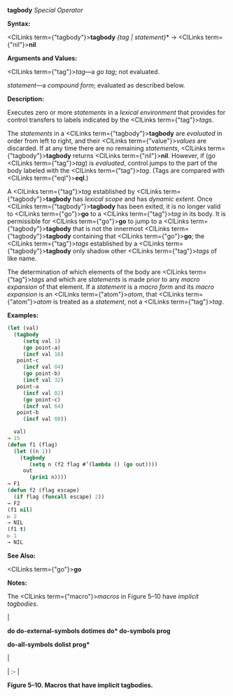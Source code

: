 **tagbody** *Special Operator* 



**Syntax:** 



<ClLinks  term={"tagbody"}><b>tagbody</b></ClLinks> *\{tag | statement\}*\* → <ClLinks  term={"nil"}><b>nil</b></ClLinks> 



**Arguments and Values:** 



<ClLinks  term={"tag"}><i>tag</i></ClLinks>—a *go tag*; not evaluated. 



*statement*—a *compound form*; evaluated as described below. 



**Description:** 



Executes zero or more *statements* in a *lexical environment* that provides for control transfers to labels indicated by the <ClLinks  term={"tag"}><i>tags</i></ClLinks>. 



The *statements* in a <ClLinks  term={"tagbody"}><b>tagbody</b></ClLinks> are *evaluated* in order from left to right, and their <ClLinks  term={"value"}><i>values</i></ClLinks> are discarded. If at any time there are no remaining *statements*, <ClLinks  term={"tagbody"}><b>tagbody</b></ClLinks> returns <ClLinks  term={"nil"}><b>nil</b></ClLinks>. However, if (go <ClLinks  term={"tag"}><i>tag</i></ClLinks>) is *evaluated*, control jumps to the part of the body labeled with the <ClLinks  term={"tag"}><i>tag</i></ClLinks>. (Tags are compared with <ClLinks  term={"eql"}><b>eql</b></ClLinks>.) 



A <ClLinks  term={"tag"}><i>tag</i></ClLinks> established by <ClLinks  term={"tagbody"}><b>tagbody</b></ClLinks> has *lexical scope* and has *dynamic extent*. Once <ClLinks  term={"tagbody"}><b>tagbody</b></ClLinks> has been exited, it is no longer valid to <ClLinks  term={"go"}><b>go</b></ClLinks> to a <ClLinks  term={"tag"}><i>tag</i></ClLinks> in its body. It is permissible for <ClLinks  term={"go"}><b>go</b></ClLinks> to jump to a <ClLinks  term={"tagbody"}><b>tagbody</b></ClLinks> that is not the innermost <ClLinks  term={"tagbody"}><b>tagbody</b></ClLinks> containing that <ClLinks  term={"go"}><b>go</b></ClLinks>; the <ClLinks  term={"tag"}><i>tags</i></ClLinks> established by a <ClLinks  term={"tagbody"}><b>tagbody</b></ClLinks> only shadow other <ClLinks  term={"tag"}><i>tags</i></ClLinks> of like name. 



The determination of which elements of the body are <ClLinks  term={"tag"}><i>tags</i></ClLinks> and which are *statements* is made prior to any *macro expansion* of that element. If a *statement* is a *macro form* and its *macro expansion* is an <ClLinks  term={"atom"}><i>atom</i></ClLinks>, that <ClLinks  term={"atom"}><i>atom</i></ClLinks> is treated as a *statement*, not a <ClLinks  term={"tag"}><i>tag</i></ClLinks>. 



**Examples:**
```lisp
(let (val) 
  (tagbody 
     (setq val 1) 
     (go point-a) 
     (incf val 16) 
   point-c 
     (incf val 04) 
     (go point-b) 
     (incf val 32) 
   point-a 
     (incf val 02) 
     (go point-c) 
     (incf val 64) 
   point-b 
     (incf val 08)) 

  val) 
→ 15 
(defun f1 (flag) 
  (let ((n 1)) 
    (tagbody 
       (setq n (f2 flag #’(lambda () (go out)))) 
     out 
       (prin1 n)))) 
→ F1 
(defun f2 (flag escape) 
  (if flag (funcall escape) 2)) 
→ F2 
(f1 nil) 
▷ 2 
→ NIL 
(f1 t) 
▷ 1 
→ NIL 
```
**See Also:** 



<ClLinks  term={"go"}><b>go</b></ClLinks> 



**Notes:** 



The <ClLinks  term={"macro"}><i>macros</i></ClLinks> in Figure 5–10 have *implicit tagbodies*. 



|<p>**do do-external-symbols dotimes do\* do-symbols prog** </p><p>**do-all-symbols dolist prog\***</p>|

| :- |





**Figure 5–10. Macros that have implicit tagbodies.** 



